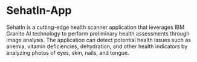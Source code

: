 # SehatIn-App
SehatIn is a cutting-edge health scanner application that leverages IBM Granite AI technology to perform preliminary health assessments through image analysis. The application can detect potential health issues such as anemia, vitamin deficiencies, dehydration, and other health indicators by analyzing photos of eyes, skin, nails, and tongue.
